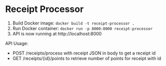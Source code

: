 # Receipt Processor

1. Build Docker image: `docker build -t receipt-processor .`
2. Run Docker container: `docker run -p 8000:8000 receipt-processor`
3. API is now running at http://localhost:8000

API Usage:
- POST /receipts/process with receipt JSON in body to get a receipt id
- GET /receipts/{id}/points to retrieve number of points for receipt with id